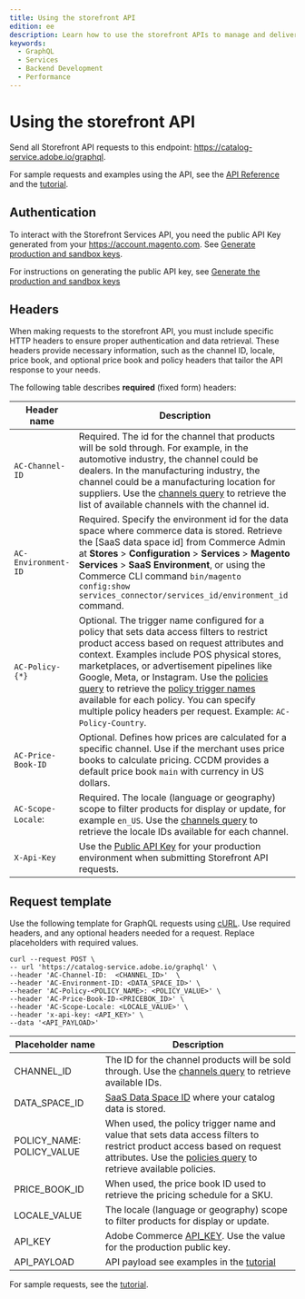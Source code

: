 ```yaml
---
title: Using the storefront API
edition: ee
description: Learn how to use the storefront APIs to manage and deliver product data to commerce storefronts or applications in the context of CCDM.
keywords:
  - GraphQL
  - Services
  - Backend Development
  - Performance
---
```


# Using the storefront API

Send all Storefront API requests to this endpoint: https://catalog-service.adobe.io/graphql.

<InlineAlert variant="info" slots="text"/>

For sample requests and examples using the API, see the [API Reference](api-reference.md) and the [tutorial](../ccdm-use-case.md).

## Authentication

To interact with the Storefront Services API, you need the public API Key generated from your  https://account.magento.com. See [Generate production and sandbox keys](https://experienceleague.adobe.com/en/docs/commerce-merchant-services/user-guides/integration-services/saas#genapikey).

For instructions on generating the public API key, see [Generate the production and sandbox keys](https://experienceleague.adobe.com/en/docs/commerce-merchant-services/user-guides/integration-services/saas#genapikey)

## Headers

When making requests to the storefront API, you must include specific HTTP headers to ensure proper authentication and data retrieval. These headers provide necessary information, such as the channel ID, locale, price book, and optional price book and policy headers that tailor the API response to your needs.

The following table describes **required** (fixed form) headers:

Header name| Description
--- | ---
`AC-Channel-ID` | Required. The id for the channel that products will be sold through. For example, in the automotive industry, the channel could be dealers. In the manufacturing industry, the channel could be a manufacturing location for suppliers. Use the [channels query](https://developer-stage.adobe.com/commerce/services/graphql-api/admin-api/index.html#query-channels) to retrieve the list of available channels with the channel id.
`AC-Environment-ID`| Required. Specify the environment id for the data space where commerce data is stored. Retrieve the [SaaS data space id] from Commerce Admin at **Stores** > **Configuration** > **Services** > **Magento Services** > **SaaS Environment**, or using the Commerce CLI command `bin/magento config:show services_connector/services_id/environment_id` command.
`AC-Policy-{*}` | Optional. The trigger name configured for a policy that sets data access filters to restrict product access based on request attributes and context. Examples include POS physical stores, marketplaces, or advertisement pipelines like Google, Meta, or Instagram. Use the [policies query](https://developer-stage.adobe.com/commerce/services/graphql-api/admin-api/index.html#query-policies) to retrieve the [policy trigger names](https://developer-stage.adobe.com/commerce/services/graphql-api/admin-api/index.html#definition-TriggerResponse) available for each policy. You can specify multiple policy headers per request. Example: `AC-Policy-Country`.
`AC-Price-Book-ID` | Optional. Defines how prices are calculated for a specific channel. Use if the merchant uses price books to calculate pricing. CCDM provides a default price book `main` with currency in US dollars.
`AC-Scope-Locale`: | Required. The locale (language or geography) scope to filter products for display or update, for example `en_US`. Use the [channels query](https://developer-stage.adobe.com/commerce/services/graphql-api/admin-api/index.html#query-channels) to retrieve the locale IDs available for each channel.
`X-Api-Key` | Use the [Public API Key](https://experienceleague.adobe.com/en/docs/commerce-merchant-services/user-guides/integration-services/saas#genapikey) for your production environment when submitting Storefront API requests. |

## Request template

Use the following template for GraphQL requests using [cURL](https://curl.se/). Use required headers, and any optional headers needed for a request. Replace placeholders with required values.

```shell
curl --request POST \
-- url 'https://catalog-service.adobe.io/graphql' \
--header 'AC-Channel-ID:  <CHANNEL_ID>'  \
--header 'AC-Environment-ID: <DATA_SPACE_ID>' \
--header 'AC-Policy-<POLICY_NAME>: <POLICY_VALUE>' \
--header 'AC-Price-Book-ID-<PRICEBOK_ID>' \
--header 'AC-Scope-Locale: <LOCALE_VALUE>' \
--header 'x-api-key: <API_KEY>' \
--data '<API_PAYLOAD>'
```

| Placeholder name | Description                                                                                                     |
|------------------|-----------------------------------------------------------------------------------------------------------------|
| CHANNEL_ID     | The ID for the channel products will be sold through. Use the [channels query](https://developer-stage.adobe.com/commerce/services/graphql-api/admin-api/index) to retrieve available IDs.|
| DATA_SPACE_ID    | [SaaS Data Space ID](https://experienceleague.adobe.com/en/docs/commerce-merchant-services/user-guides/integration-services/saas#saas-data-space-provisioning) where your catalog data is stored.                                               |
| POLICY_NAME: POLICY_VALUE | When used, the policy trigger name and value that sets data access filters to restrict product access based on request attributes. Use the [policies query](https://developer-stage.adobe.com/commerce/services/graphql-api/admin-api/index.html#query-policies) to retrieve available policies.                    |
| PRICE_BOOK_ID    | When used, the price book ID used to retrieve the pricing schedule for a SKU. |
| LOCALE_VALUE | The locale (language or geography) scope to filter products for display or update. |
| API_KEY          | Adobe Commerce [API_KEY](#authentication). Use the value for the production public key.                              |
| API_PAYLOAD      | API payload see examples in the [tutorial](../ccdm-use-case.md)

For sample requests, see the [tutorial](../ccdm-use-case.md).
